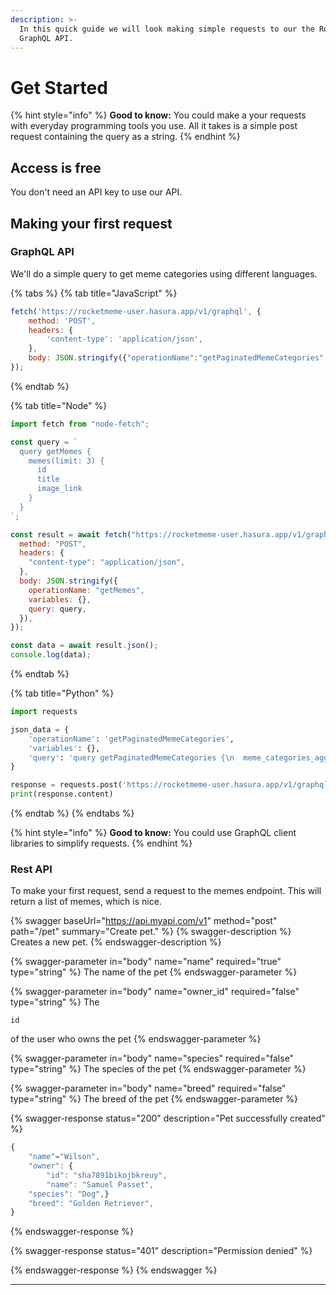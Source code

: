 ```yaml
---
description: >-
  In this quick guide we will look making simple requests to our the Rocketmeme
  GraphQL API.
---
```


# Get Started

{% hint style="info" %}
**Good to know:** You could make a your requests with everyday programming tools you use. All it takes is a simple post request containing the query as a string.
{% endhint %}

## Access is free

You don't need an API key to use our API.

## Making your first request

### GraphQL API

We'll do a simple query to get meme categories using different languages.

{% tabs %}
{% tab title="JavaScript" %}
```javascript
fetch('https://rocketmeme-user.hasura.app/v1/graphql', {
    method: 'POST',
    headers: {
        'content-type': 'application/json',
    },
    body: JSON.stringify({"operationName":"getPaginatedMemeCategories","variables":{},"query":"query getPaginatedMemeCategories {\n  meme_categories_aggregate(limit: 10, offset: 0) {\n    nodes {\n      id\n      category_title\n      no_of_memes\n      thumb_nail\n      __typename\n    }\n    __typename\n  }\n  count: memes_aggregate(offset: 0) {\n    aggregate {\n      count\n      __typename\n    }\n    __typename\n  }\n}\n"})
});
```
{% endtab %}

{% tab title="Node" %}
```javascript
import fetch from "node-fetch";

const query = `
  query getMemes {
    memes(limit: 3) {
      id
      title
      image_link
    }
  }
`;

const result = await fetch("https://rocketmeme-user.hasura.app/v1/graphql", {
  method: "POST",
  headers: {
    "content-type": "application/json",
  },
  body: JSON.stringify({
    operationName: "getMemes",
    variables: {},
    query: query,
  }),
});

const data = await result.json();
console.log(data);
```
{% endtab %}

{% tab title="Python" %}
```python
import requests

json_data = {
    'operationName': 'getPaginatedMemeCategories',
    'variables': {},
    'query': 'query getPaginatedMemeCategories {\n  meme_categories_aggregate(limit: 10, offset: 0) {\n    nodes {\n      id\n      category_title\n      no_of_memes\n      thumb_nail\n      __typename\n    }\n    __typename\n  }\n  count: memes_aggregate(offset: 0) {\n    aggregate {\n      count\n      __typename\n    }\n    __typename\n  }\n}\n',
}

response = requests.post('https://rocketmeme-user.hasura.app/v1/graphql', json=json_data)
print(response.content)
```
{% endtab %}
{% endtabs %}

{% hint style="info" %}
**Good to know:** You could use GraphQL client libraries to simplify requests.&#x20;
{% endhint %}

### Rest API

To make your first request, send a request to the memes endpoint. This will return a list of memes, which is nice.

{% swagger baseUrl="https://api.myapi.com/v1" method="post" path="/pet" summary="Create pet." %}
{% swagger-description %}
Creates a new pet.
{% endswagger-description %}

{% swagger-parameter in="body" name="name" required="true" type="string" %}
The name of the pet
{% endswagger-parameter %}

{% swagger-parameter in="body" name="owner_id" required="false" type="string" %}
The

`id`

of the user who owns the pet
{% endswagger-parameter %}

{% swagger-parameter in="body" name="species" required="false" type="string" %}
The species of the pet
{% endswagger-parameter %}

{% swagger-parameter in="body" name="breed" required="false" type="string" %}
The breed of the pet
{% endswagger-parameter %}

{% swagger-response status="200" description="Pet successfully created" %}
```javascript
{
    "name"="Wilson",
    "owner": {
        "id": "sha7891bikojbkreuy",
        "name": "Samuel Passet",
    "species": "Dog",}
    "breed": "Golden Retriever",
}
```
{% endswagger-response %}

{% swagger-response status="401" description="Permission denied" %}

{% endswagger-response %}
{% endswagger %}

****

